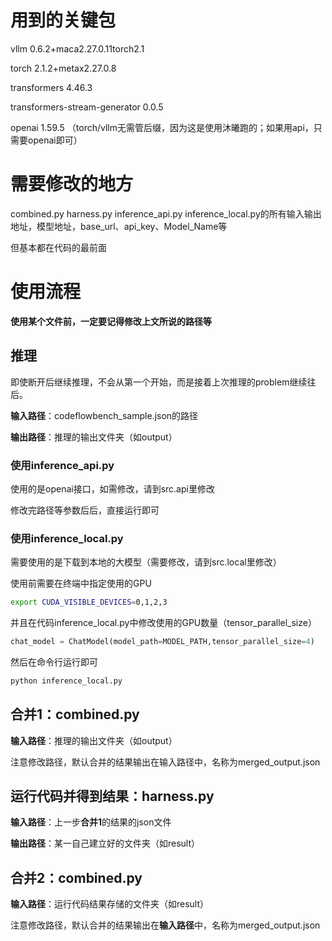 # 用到的关键包
vllm                          0.6.2+maca2.27.0.11torch2.1

torch                         2.1.2+metax2.27.0.8

transformers                  4.46.3

transformers-stream-generator 0.0.5

openai                        1.59.5
（torch/vllm无需管后缀，因为这是使用沐曦跑的；如果用api，只需要openai即可）


# 需要修改的地方
combined.py harness.py inference_api.py inference_local.py的所有输入输出地址，模型地址，base_url、api_key、Model_Name等

但基本都在代码的最前面

# 使用流程
**使用某个文件前，一定要记得修改上文所说的路径等**

## 推理
即使断开后继续推理，不会从第一个开始，而是接着上次推理的problem继续往后。

**输入路径**：codeflowbench_sample.json的路径

**输出路径**：推理的输出文件夹（如output）

### 使用inference_api.py
使用的是openai接口，如需修改，请到src.api里修改

修改完路径等参数后后，直接运行即可

### 使用inference_local.py
需要使用的是下载到本地的大模型（需要修改，请到src.local里修改）

使用前需要在终端中指定使用的GPU
```bash
export CUDA_VISIBLE_DEVICES=0,1,2,3
```
并且在代码inference_local.py中修改使用的GPU数量（tensor_parallel_size）
```python
chat_model = ChatModel(model_path=MODEL_PATH,tensor_parallel_size=4)
```
然后在命令行运行即可
```bash
python inference_local.py
```

## 合并1：combined.py
**输入路径**：推理的输出文件夹（如output）

注意修改路径，默认合并的结果输出在输入路径中，名称为merged_output.json

## 运行代码并得到结果：harness.py
**输入路径**：上一步**合并1**的结果的json文件

**输出路径**：某一自己建立好的文件夹（如result）

## 合并2：combined.py
**输入路径**：运行代码结果存储的文件夹（如result）

注意修改路径，默认合并的结果输出在**输入路径**中，名称为merged_output.json

